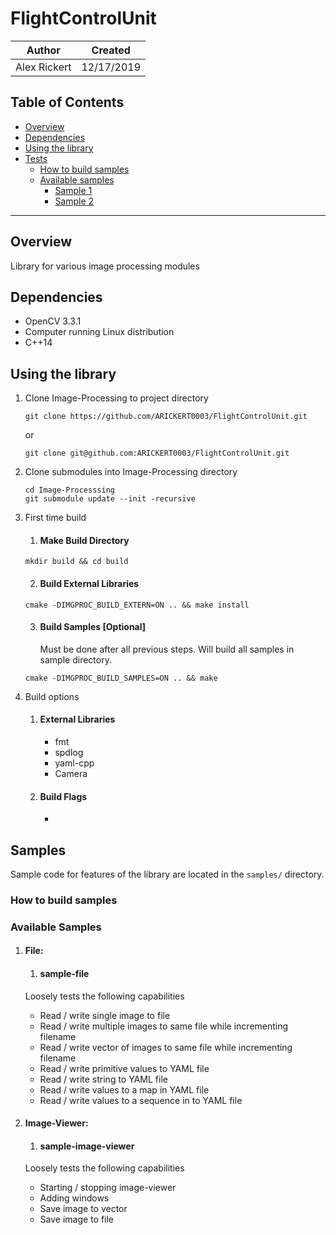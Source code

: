 # FlightControlUnit

| Author | Created | 
| ------ | ------- |
| Alex Rickert | 12/17/2019 |

## Table of Contents

  - [Overview](#overview)
  - [Dependencies](#dependencies)
  - [Using the library](#using-the-library)
  - [Tests](#tests)
    - [How to build samples](#how-to-build-tests)
    - [Available samples](#available-tests)
      - [Sample 1](#sample1)
      - [Sample 2](#sample2)

---

## Overview

Library for various image processing modules

## Dependencies

- OpenCV 3.3.1
- Computer running Linux distribution
- C++14

## Using the library

1. Clone Image-Processing to project directory
   
    `git clone https://github.com/ARICKERT0003/FlightControlUnit.git`

    or 

    `git clone git@github.com:ARICKERT0003/FlightControlUnit.git`

2. Clone submodules into Image-Processing directory
    
    ```
    cd Image-Processsing
    git submodule update --init -recursive
    ```

3. First time build
   
    1. #### Make Build Directory
      
      `mkdir build && cd build`

    2. #### Build External Libraries

      `cmake -DIMGPROC_BUILD_EXTERN=ON .. && make install`

    3. #### Build Samples [Optional]
    
       Must be done after all previous steps. Will build all samples in sample
       directory.

      `cmake -DIMGPROC_BUILD_SAMPLES=ON .. && make`

4. Build options

    1. #### External Libraries
         
         * fmt
         * spdlog
         * yaml-cpp
         * Camera

    2. #### Build Flags  
        
         * 
      
## Samples

Sample code for features of the library are located in the `samples/` directory.

### How to build samples

### Available Samples

1. #### File:

    1. #### sample-file

    Loosely tests the following capabilities
    
      * Read / write single image to file
      * Read / write multiple images to same file while incrementing filename
      * Read / write vector of images to same file while incrementing filename
      * Read / write primitive values to YAML file
      * Read / write string to YAML file
      * Read / write values to a map in YAML file
      * Read / write values to a sequence in to YAML file

2. #### Image-Viewer:

    1. #### sample-image-viewer

    Loosely tests the following capabilities

      * Starting / stopping image-viewer 
      * Adding windows
      * Save image to vector
      * Save image to file 

